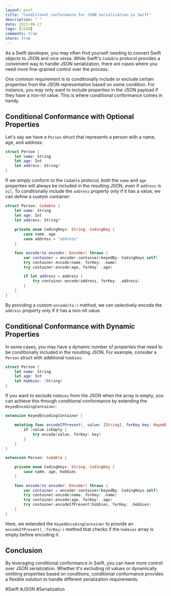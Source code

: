 ```yaml
---
layout: post
title: "Conditional conformance for JSON serialization in Swift"
description: " "
date: 2023-09-27
tags: [JSON]
comments: true
share: true
---
```


As a Swift developer, you may often find yourself needing to convert Swift objects to JSON and vice versa. While Swift's `Codable` protocol provides a convenient way to handle JSON serialization, there are cases where you need more fine-grained control over the process.

One common requirement is to conditionally include or exclude certain properties from the JSON representation based on some condition. For instance, you may only want to include properties in the JSON payload if they have a non-nil value. This is where conditional conformance comes in handy.

## Conditional Conformance with Optional Properties

Let's say we have a `Person` struct that represents a person with a name, age, and address:

```swift
struct Person {
    let name: String
    let age: Int
    let address: String?
}
```

If we simply conform to the `Codable` protocol, both the `name` and `age` properties will always be included in the resulting JSON, even if `address` is `nil`. To conditionally include the `address` property only if it has a value, we can define a custom container:

```swift
struct Person: Codable {
    let name: String
    let age: Int
    let address: String?
    
    private enum CodingKeys: String, CodingKey {
        case name, age
        case address = "address"
    }

    func encode(to encoder: Encoder) throws {
        var container = encoder.container(keyedBy: CodingKeys.self)
        try container.encode(name, forKey: .name)
        try container.encode(age, forKey: .age)

        if let address = address {
            try container.encode(address, forKey: .address)
        }
    }
}
```

By providing a custom `encode(to:)` method, we can selectively encode the `address` property only if it has a non-nil value.

## Conditional Conformance with Dynamic Properties

In some cases, you may have a dynamic number of properties that need to be conditionally included in the resulting JSON. For example, consider a `Person` struct with additional `hobbies`:

```swift
struct Person {
    let name: String
    let age: Int
    let hobbies: [String]
}
```

If you want to exclude `hobbies` from the JSON when the array is empty, you can achieve this through conditional conformance by extending the `KeyedEncodingContainer`:

```swift
extension KeyedEncodingContainer {

    mutating func encodeIfPresent(_ value: [String], forKey key: KeyedEncodingContainer.Key) throws {
        if !value.isEmpty {
            try encode(value, forKey: key)
        }
    }
}

extension Person: Codable {

    private enum CodingKeys: String, CodingKey {
        case name, age, hobbies
    }

    func encode(to encoder: Encoder) throws {
        var container = encoder.container(keyedBy: CodingKeys.self)
        try container.encode(name, forKey: .name)
        try container.encode(age, forKey: .age)
        try container.encodeIfPresent(hobbies, forKey: .hobbies)
    }
}
```

Here, we extended the `KeyedEncodingContainer` to provide an `encodeIfPresent(_:forKey:)` method that checks if the `hobbies` array is empty before encoding it.

## Conclusion

By leveraging conditional conformance in Swift, you can have more control over JSON serialization. Whether it's excluding nil values or dynamically omitting properties based on conditions, conditional conformance provides a flexible solution to handle different serialization requirements.

#Swift #JSON #Serialization